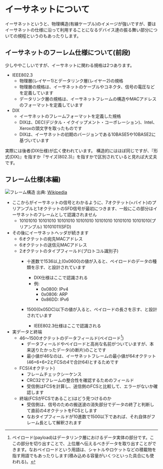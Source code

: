 # イーサネットについて

イーサネットというと、物理構造(有線ケーブル)のイメージが強いですが、要はイーサネットの仕様に沿って利用することになるデバイス達の振る舞い部分についての規程というのもあったりします。

## イーサネットのフーレム仕様について(前段)

少しややこしいですが、イーサネットに関わる規格は2つあります。

- IEEE802.3
    - 物理層(レイヤー1)とデータリンク層(レイヤー2)の規格
    - 物理層の規格は、イーサネットのケーブルやコネクタ、信号の電圧などを定義しています
    - データリンク層の規格は、イーサネットフレームの構造やMACアドレスのフォーマットを定義しています
- DIX
    - イーサネットのフレームフォーマットを定義した規格
    - DIXは、DEC(デジタル・イクイップメント・コーポレーション)、Intel、Xeroxの頭文字を取ったものです
    - DIXは、イーサネットの初期のバージョンである10BASE5や10BASE2に基づいています

実際には後者(DIX仕様)が広く使われています。
構造的にはほぼ同じですが、『形式(DIX)』を指すか『サイズ(802.3)』を指すかで区別されていると見れば大丈夫です。


## フレーム仕様(本編)

![フレーム構造](https://upload.wikimedia.org/wikipedia/commons/thumb/4/42/Ethernet_frame.svg/2880px-Ethernet_frame.svg.png)
出典: [Wikipedia](https://ja.wikipedia.org/wiki/%E3%82%A4%E3%83%BC%E3%82%B5%E3%83%8D%E3%83%83%E3%83%88%E3%83%95%E3%83%AC%E3%83%BC%E3%83%A0)

- ここからがイーサネットの信号とわかるように、7オクテット(=バイト)のプリアンブルと1オクテットのSFD信号が最初につきます、一般にこの部分はイーサネットのフレームとして認識されません
    - 10101010 10101010 10101010 10101010 10101010 10101010 10101010(プリアンブル) 10101011(SFD)
- その後にイーサネットヘッダが続きます
    - 6オクテットの宛先MACアドレス
    - 6オクテットの送信元MACアドレス
    - 2オクテットのタイプフィールド(プロトコル識別子)
        - 十進数で1536以上(0x0600)の値が入ると、ペイロードのデータの種類を示す、と設計されています
            - DIX仕様はここで認識される
            - 例:
                - 0x0800: IPv4
                - 0x0806: ARP
                - 0x86DD: IPv6
            
        - 1500(0x05DC)以下の値が入ると、ペイロードの長さを示す、と設計されています
            - IEEE802.3仕様はここで認識される
- 実データと終端
    - 46〜1500オクテットのデータフィールド(ペイロード[^1])
        - データフィールドやペイロードと高尚な名前がついていますが、本来送りたかったデータ(の断片)のことです
        - 最小値が46なのは、イーサネットフレームの最小値が64オクテット(46+6+6+2とFCSの4で合計64)とするためです
    - FCS(4オクテット)
        - フレームチェックシーケンス
        - CRC32でフレームの整合性を確認するためのフィールド
        - 受信側はFCSを計算し、送信側のFCSと比較して、エラーがないか確認します
    - 終端(FCSがFCSであること)はどう見つけるのか
        - 受信側は、信号のための搬送波の消失部分でデータの終了と判断して直前の4オクテットをFCSとします
        - なおタイプフィールドが10進数で1500以下であれば、それ自体がフレーム長として解釈されます






[^1]: ペイロード(payload)はデータリンク層におけるデータ実体の部分です。ここの部分を切り出すことで、上位層へ伝えるべきデータを取り出すことができます。なおペイロードという用語は、シャトルやロケットなどの積載物を指す用語でもあったりします(積み込める容量がいくつといった具合にも使われる)。